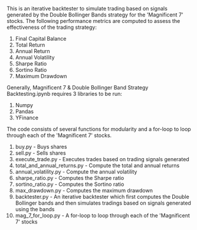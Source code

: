 This is an iterative backtester to simulate trading based on signals generated by the Double Bollinger Bands strategy for the 'Magnificent 7' stocks. The following performance metrics are computed to assess the effectiveness of the trading strategy:

1. Final Capital Balance
2. Total Return
3. Annual Return
4. Annual Volatility
5. Sharpe Ratio
6. Sortino Ratio
7. Maximum Drawdown

Generally, Magnificent 7 & Double Bollinger Band Strategy Backtesting.ipynb requires 3 libraries to be run: 
1. Numpy
2. Pandas
3. YFinance

The code consists of several functions for modularity and a for-loop to loop through each of the 'Magnificent 7' stocks.
1. buy.py - Buys shares
2. sell.py - Sells shares
3. execute_trade.py - Executes trades based on trading signals generated
4. total_and_annual_returns.py - Compute the total and annual returns
5. annual_volatility.py - Compute the annual volatility
6. sharpe_ratio.py - Computes the Sharpe ratio
7. sortino_ratio.py - Computes the Sortino ratio
8. max_drawdown.py - Computes the maximum drawdown
9. backtester.py - An iterative backtester which first computes the Double Bollinger bands and then simulates tradings based on signals generated using the bands
10. mag_7_for_loop.py - A for-loop to loop through each of the 'Magnificent 7' stocks
